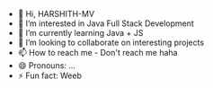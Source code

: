 - 👋 Hi, HARSHITH-MV
- 👀 I’m interested in Java Full Stack Development
- 🌱 I’m currently learning Java + JS 
- 💞️ I’m looking to collaborate on interesting projects
- 📫 How to reach me - Don't reach me haha
- 😄 Pronouns: ...
- ⚡ Fun fact: Weeb

<!---
HARSHITH-MV/HARSHITH-MV is a ✨ special ✨ repository because its `README.md` (this file) appears on your GitHub profile.
You can click the Preview link to take a look at your changes.
--->
